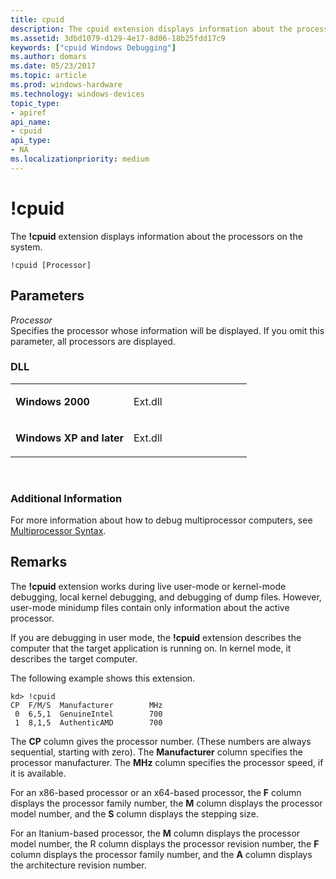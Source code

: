 ```yaml
---
title: cpuid
description: The cpuid extension displays information about the processors on the system.
ms.assetid: 3dbd1079-d129-4e17-8d06-18b25fdd17c9
keywords: ["cpuid Windows Debugging"]
ms.author: domars
ms.date: 05/23/2017
ms.topic: article
ms.prod: windows-hardware
ms.technology: windows-devices
topic_type:
- apiref
api_name:
- cpuid
api_type:
- NA
ms.localizationpriority: medium
---
```


# !cpuid


The **!cpuid** extension displays information about the processors on the system.

```
!cpuid [Processor]
```

## <span id="ddk__cpuid_dbg"></span><span id="DDK__CPUID_DBG"></span>Parameters


<span id="_______Processor______"></span><span id="_______processor______"></span><span id="_______PROCESSOR______"></span> *Processor*   
Specifies the processor whose information will be displayed. If you omit this parameter, all processors are displayed.

### <span id="DLL"></span><span id="dll"></span>DLL

<table>
<colgroup>
<col width="50%" />
<col width="50%" />
</colgroup>
<tbody>
<tr class="odd">
<td align="left"><p><strong>Windows 2000</strong></p></td>
<td align="left"><p>Ext.dll</p></td>
</tr>
<tr class="even">
<td align="left"><p><strong>Windows XP and later</strong></p></td>
<td align="left"><p>Ext.dll</p></td>
</tr>
</tbody>
</table>

 

### <span id="Additional_Information"></span><span id="additional_information"></span><span id="ADDITIONAL_INFORMATION"></span>Additional Information

For more information about how to debug multiprocessor computers, see [Multiprocessor Syntax](multiprocessor-syntax.md).

Remarks
-------

The **!cpuid** extension works during live user-mode or kernel-mode debugging, local kernel debugging, and debugging of dump files. However, user-mode minidump files contain only information about the active processor.

If you are debugging in user mode, the **!cpuid** extension describes the computer that the target application is running on. In kernel mode, it describes the target computer.

The following example shows this extension.

```
kd> !cpuid 
CP  F/M/S  Manufacturer        MHz 
 0  6,5,1  GenuineIntel        700 
 1  8,1,5  AuthenticAMD        700 
```

The **CP** column gives the processor number. (These numbers are always sequential, starting with zero). The **Manufacturer** column specifies the processor manufacturer. The **MHz** column specifies the processor speed, if it is available.

For an x86-based processor or an x64-based processor, the **F** column displays the processor family number, the **M** column displays the processor model number, and the **S** column displays the stepping size.

For an Itanium-based processor, the **M** column displays the processor model number, the R column displays the processor revision number, the **F** column displays the processor family number, and the **A** column displays the architecture revision number.

 

 





